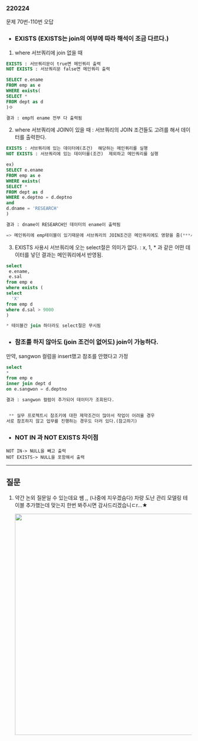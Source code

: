 ### 220224 
문제 70번-110번 오답

- ### EXISTS (EXISTS는 join의 여부에 따라 해석이 조금 다르다.)

 1. where 서브쿼리에 join 없을 때
```sql
EXISTS : 서브쿼리문이 true면 메인쿼리 출력 
NOT EXISTS : 서브쿼리문 false면 메인쿼리 출력

SELECT e.ename
FROM emp as e
WHERE exists(
SELECT *
FROM dept as d
)ㅇ

결과 : emp의 ename 전부 다 출력됨
```

2. where 서브쿼리에 JOIN이 있을 때 
: 서브쿼리의 JOIN 조건들도 고려를 해서 데이터를 출력한다. 
```sql
EXISTS : 서브쿼리에 있는 데이터에(조건)  해당하는 메인쿼리를 실행 
NOT EXISTS : 서브쿼리에 있는 데이터를(조건)  제외하고 메인쿼리를 실행

ex)
SELECT e.ename
FROM emp as e
WHERE exists(
SELECT *
FROM dept as d
WHERE e.deptno = d.deptno
and
d.dname = 'RESEARCH'
)

결과 : dname이 RESEARCH인 데이터의 ename이 출력됨

=> 메인쿼리에 emp테이블이 있기때문에 서브쿼리의 JOIN조건은 메인쿼리에도 영향을 줌(***서브쿼리 WHERE절에 참조키가 중요하다!!!)

```
3. EXISTS 사용시 서브쿼리에 오는 select절은 의미가 없다.
:  x, 1, * 과 같은 어떤 데이터를 넣던 결과는 메인쿼리에서 반영됨.

```sql
select 
 e.ename,
 e.sal
from emp e
where exists (
select 
  'X'
from emp d
where d.sal > 9000
)

* 테이블간 join 하더라도 select절은 무시됨
```



- ### 참조를 하지 않아도 (join 조건이 없어도) join이 가능하다. 

만약, sangwon 컬럼을 insert했고 참조를 안했다고 가정

```sql
select 
*
from emp e
inner join dept d
on e.sangwon = d.deptno

결과 : sangwon 컬럼이 추가되어 데이터가 조회된다.


 ** 실무 프로젝트시 참조키에 대한 제약조건이 많아서 작업이 어려울 경우
서로 참조하지 않고 업무를 진행하는 경우도 더러 있다.(참고하기)
```

- ### NOT IN 과 NOT EXISTS 차이점

```
NOT IN-> NULL을 빼고 출력
NOT EXISTS-> NULL을 포함해서 출력
```

---
## 질문

1. 약간 논외 질문일 수 있는데요 쌤 ,, (나중에 지우겠슴다) 
    차량 도난 관리 모델링 테이블 추가했는데 맞는지 
    한번 봐주시면 감사드리겠습니ㄷr...★

    
     <img src="https://user-images.githubusercontent.com/96815399/155834982-31d55438-a5a6-4e95-a68d-59bf5359ff1d.PNG"  width="500" height="600">




    








 